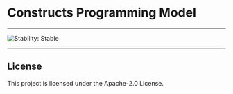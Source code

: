 # Constructs Programming Model
<!--BEGIN STABILITY BANNER-->

---

![Stability: Stable](https://img.shields.io/badge/stability-Stable-success.svg?style=for-the-badge)


---
<!--END STABILITY BANNER-->




## License

This project is licensed under the Apache-2.0 License.

